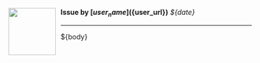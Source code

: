 <a href="${user_url}"><img src="${user_avatar}" align="left" width="96" height="96" hspace="10"></img></a> **Issue by [${user_name}](${user_url})**
_${date}_

----

${body}
